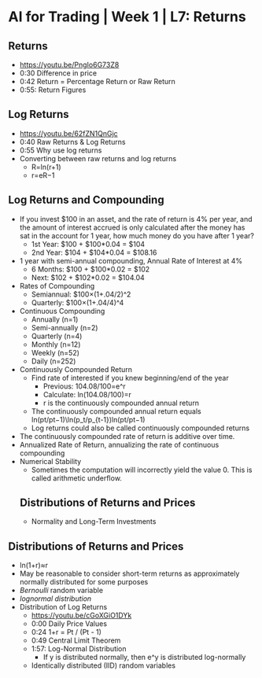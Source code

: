 # AI for Trading | Week 1 | L7: Returns

## Returns
- https://youtu.be/PngIo6G73Z8
- 0:30 Difference in price
- 0:42 Return = Percentage Return or Raw Return
- 0:55: Return Figures
## Log Returns
- https://youtu.be/62fZN1QnGjc
- 0:40 Raw Returns & Log Returns
- 0:55 Why use log returns
- Converting between raw returns and log returns
  - R=ln(r+1)
  - r=eR−1
## Log Returns and Compounding
- If you invest $100 in an asset, and the rate of return is 4% per year, and the amount of interest accrued is only calculated after the money has sat in the account for 1 year, how much money do you have after 1 year?
  - 1st Year: $100 + $100*0.04 = $104
  - 2nd Year: $104 + $104*0.04 = $108.16
- 1 year with semi-annual compounding, Annual Rate of Interest at 4%
  - 6 Months: $100 + $100*0.02 = $102
  - Next: $102 + $102*0.02 = $104.04
- Rates of Compounding
  - Semiannual: $100×(1+.04/2)^2
  - Quarterly: $100×(1+.04/4)^4
- Continuous Compounding
  - Annually (n=1)
  - Semi-annually (n=2)
  - Quarterly (n=4)
  - Monthly (n=12)
  - Weekly (n=52)
  - Daily (n=252)​
- Continuously Compounded Return
  - Find rate of interested if you knew beginning/end of the year
    - Previous: $104.08/$100=e^r
    - Calculate: ln($104.08/$100)=r
    - r is the continuously compounded annual return
  - The continuously compounded annual return equals ln(pt/pt−1)\ln(p_t/p_{t-1})ln(pt​/pt−1​)
  - Log returns could also be called continuously compounded returns
- The continuously compounded rate of return is additive over time.
- Annualized Rate of Return, annualizing the rate of continuous compounding
- Numerical Stability
  - Sometimes the computation will incorrectly yield the value 0. This is called arithmetic underflow. 
  ## Distributions of Returns and Prices
  - Normality and Long-Term Investments
## Distributions of Returns and Prices
- ln(1+r)≈r
- May be reasonable to consider short-term returns as approximately normally distributed for some purposes
- _Bernoulli_ random variable
- _lognormal distribution_
- Distribution of Log Returns
  - https://youtu.be/cGoXGiO1DYk
  - 0:00 Daily Price Values
  - 0:24 1+r = Pt / (Pt - 1)
  - 0:49 Central Limit Theorem
  - 1:57: Log-Normal Distribution
      - If y is distributed normally, then e^y is distributed log-normally
  - Identically distributed (IID) random variables

